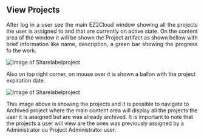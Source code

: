 ## View Projects
<div style='text-align: justify;'>
<p>
After log in a user see the main EZ2Cloud window showing all the projects the user is assigned to and that are currently on active state. On the content area of the window it will be shown the Project artifact as shown bellow with brief information like name, description, a green bar showing the progress fo the work. </p>
</div>


![Image of Sharelabelproject](../images/ProjectImage.png)


Also on top right corner, on mouse over it is shown a ballon with the project expiration date.

![Image of Sharelabelproject](../images/projects1.png)


This image above is showing the projects and it is possible to navigate to Archived project where the main content area will display all the projects the user it is assigned but are was already archived. It is important to note that the projects a user will view are the ones was previously assigned by a Administrator ou Project Administrator user.